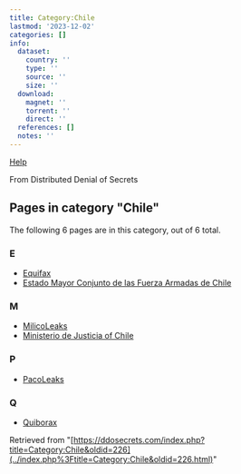 ```yaml
---
title: Category:Chile
lastmod: '2023-12-02'
categories: []
info:
  dataset:
    country: ''
    type: ''
    source: ''
    size: ''
  download:
    magnet: ''
    torrent: ''
    direct: ''
  references: []
  notes: ''
---
```




[Help](https://www.mediawiki.org/wiki/Special:MyLanguage/Help:Categories)

From Distributed Denial of Secrets

## Pages in category "Chile"

The following 6 pages are in this category, out of 6 total.

### E

- [Equifax](Equifax.html "Equifax")
- [Estado Mayor Conjunto de las Fuerza Armadas de
Chile](Estado_Mayor_Conjunto_de_las_Fuerza_Armadas_de_Chile.html "Estado Mayor Conjunto de las Fuerza Armadas de Chile")

### M

- [MilicoLeaks](MilicoLeaks.html "MilicoLeaks")
- [Ministerio de Justicia of
Chile](Ministerio_de_Justicia_of_Chile.html "Ministerio de Justicia of Chile")

### P

- [PacoLeaks](PacoLeaks.html "PacoLeaks")

### Q

- [Quiborax](Quiborax.html "Quiborax")

Retrieved from
"[https://ddosecrets.com/index.php?title=Category:Chile&oldid=226](../index.php%3Ftitle=Category:Chile&oldid=226.html)"

